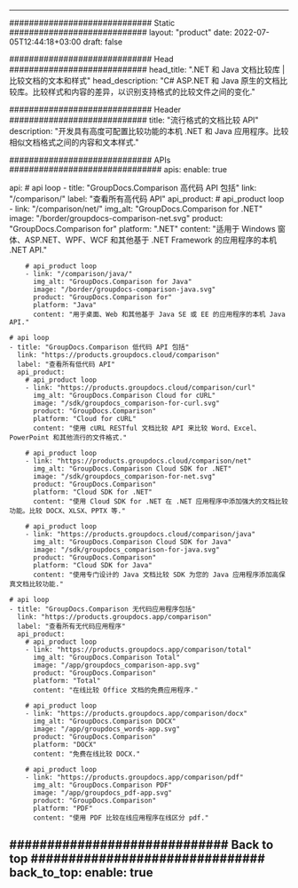 
---
############################# Static ############################
layout: "product"
date: 2022-07-05T12:44:18+03:00
draft: false

############################# Head ############################
head_title: ".NET 和 Java 文档比较库 |比较文档的文本和样式"
head_description: "C# ASP.NET 和 Java 原生的文档比较库。比较样式和内容的差异，以识别支持格式的比较文件之间的变化."

############################# Header ############################
title: "流行格式的文档比较 API"
description: "开发具有高度可配置比较功能的本机 .NET 和 Java 应用程序。比较相似文档格式之间的内容和文本样式."

############################# APIs ###############################
apis:
  enable: true

  api:
    # api loop
    - title: "GroupDocs.Comparison 高代码 API 包括"
      link: "/comparison/"
      label: "查看所有高代码 API"
      api_product:
        # api_product loop
        - link: "/comparison/net/"
          img_alt: "GroupDocs.Comparison for .NET"
          image: "/border/groupdocs-comparison-net.svg"
          product: "GroupDocs.Comparison for"
          platform: ".NET"
          content: "适用于 Windows 窗体、ASP.NET、WPF、WCF 和其他基于 .NET Framework 的应用程序的本机 .NET API."

        # api_product loop
        - link: "/comparison/java/"
          img_alt: "GroupDocs.Comparison for Java"
          image: "/border/groupdocs-comparison-java.svg"
          product: "GroupDocs.Comparison for"
          platform: "Java"
          content: "用于桌面、Web 和其他基于 Java SE 或 EE 的应用程序的本机 Java API."

    # api loop
    - title: "GroupDocs.Comparison 低代码 API 包括"
      link: "https://products.groupdocs.cloud/comparison"
      label: "查看所有低代码 API"
      api_product:
        # api_product loop
        - link: "https://products.groupdocs.cloud/comparison/curl"
          img_alt: "GroupDocs.Comparison Cloud for cURL"
          image: "/sdk/groupdocs_comparison-for-curl.svg"
          product: "GroupDocs.Comparison"
          platform: "Cloud for cURL"
          content: "使用 cURL RESTful 文档比较 API 来比较 Word、Excel、PowerPoint 和其他流行的文件格式."

        # api_product loop
        - link: "https://products.groupdocs.cloud/comparison/net"
          img_alt: "GroupDocs.Comparison Cloud SDK for .NET"
          image: "/sdk/groupdocs_comparison-for-net.svg"
          product: "GroupDocs.Comparison"
          platform: "Cloud SDK for .NET"
          content: "使用 Cloud SDK for .NET 在 .NET 应用程序中添加强大的文档比较功能。比较 DOCX、XLSX、PPTX 等."

        # api_product loop
        - link: "https://products.groupdocs.cloud/comparison/java"
          img_alt: "GroupDocs.Comparison Cloud SDK for Java"
          image: "/sdk/groupdocs_comparison-for-java.svg"
          product: "GroupDocs.Comparison"
          platform: "Cloud SDK for Java"
          content: "使用专门设计的 Java 文档比较 SDK 为您的 Java 应用程序添加高保真文档比较功能."

    # api loop
    - title: "GroupDocs.Comparison 无代码应用程序包括"
      link: "https://products.groupdocs.app/comparison"
      label: "查看所有无代码应用程序"
      api_product:
        # api_product loop
        - link: "https://products.groupdocs.app/comparison/total"
          img_alt: "GroupDocs.Comparison Total"
          image: "/app/groupdocs_comparison-app.svg"
          product: "GroupDocs.Comparison"
          platform: "Total"
          content: "在线比较 Office 文档的免费应用程序."

        # api_product loop
        - link: "https://products.groupdocs.app/comparison/docx"
          img_alt: "GroupDocs.Comparison DOCX"
          image: "/app/groupdocs_words-app.svg"
          product: "GroupDocs.Comparison"
          platform: "DOCX"
          content: "免费在线比较 DOCX."

        # api_product loop
        - link: "https://products.groupdocs.app/comparison/pdf"
          img_alt: "GroupDocs.Comparison PDF"
          image: "/app/groupdocs_pdf-app.svg"
          product: "GroupDocs.Comparison"
          platform: "PDF"
          content: "使用 PDF 比较在线应用程序在线区分 pdf."

############################# Back to top ###############################
back_to_top:
  enable: true
---